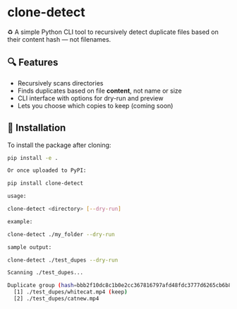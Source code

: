 # clone-detect

♻️ A simple Python CLI tool to recursively detect duplicate files based on their content hash — not filenames.

## 🔍 Features

- Recursively scans directories
- Finds duplicates based on file **content**, not name or size
- CLI interface with options for dry-run and preview
- Lets you choose which copies to keep (coming soon)

## 🚀 Installation

To install the package after cloning:

```bash
pip install -e .

Or once uploaded to PyPI:

pip install clone-detect

usage:

clone-detect <directory> [--dry-run]

example: 

clone-detect ./my_folder --dry-run

sample output:

clone-detect ./test_dupes --dry-run

Scanning ./test_dupes...

Duplicate group (hash=bbb2f10dc8c1b0e2cc367816797afd48fdc3777d6265cb6b8504169a80ddeedf):
  [1] ./test_dupes/whitecat.mp4 (keep)
  [2] ./test_dupes/catnew.mp4